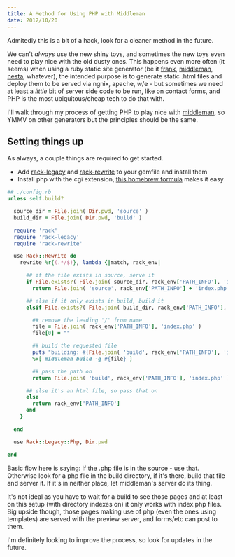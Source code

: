 ```yaml
---
title: A Method for Using PHP with Middleman
date: 2012/10/20
---
```


<div class="notice">
  Admitedly this is a bit of a hack, look for a cleaner method in the future.
</div>

We can't *always* use the new shiny toys, and sometimes the new toys even need to play nice with the old dusty ones. This happens even more often (it seems) when using a ruby static site generator (be it [frank](https://github.com/blahed/frank), [middleman](http://middlemanapp.com/), [nesta](http://nestacms.com/), whatever), the intended purpose is to generate static .html files and deploy them to be served via ngnix, apache, w/e - but sometimes we need at least a *little* bit of server side code to be run, like on contact forms, and PHP is the most ubiquitous/cheap tech to do that with.

I'll walk through my process of getting PHP to play nice with [middleman](http://middlemanapp.com), so YMMV on other generators but the principles should be the same.

## Setting things up

As always, a couple things are required to get started.

- Add [rack-legacy](https://github.com/eric1234/rack-legacy) and [rack-rewrite](https://github.com/jtrupiano/rack-rewrite#readme) to your gemfile and install them
- Install php with the cgi extension, [this homebrew formula](https://github.com/josegonzalez/homebrew-php) makes it easy


```ruby
## ./config.rb
unless self.build?

  source_dir = File.join( Dir.pwd, 'source' )
  build_dir = File.join( Dir.pwd, 'build' )

  require 'rack'
  require 'rack-legacy'
  require 'rack-rewrite'

  use Rack::Rewrite do
    rewrite %r{(.*/$)}, lambda {|match, rack_env|

      ## if the file exists in source, serve it
      if File.exists?( File.join( source_dir, rack_env['PATH_INFO'], 'index.php' ) )
        return File.join( 'source', rack_env['PATH_INFO'] + 'index.php' )

      ## else if it only exists in build, build it
      elsif File.exists?( File.join( build_dir, rack_env['PATH_INFO'], 'index.php' ) )

        ## remove the leading '/' from name
        file = File.join( rack_env['PATH_INFO'], 'index.php' )
        file[0] = ""

        ## build the requested file
        puts "building: #{File.join( 'build', rack_env['PATH_INFO'], 'index.php' )}"
        %x[ middleman build -g #{file} ]

        ## pass the path on
        return File.join( 'build', rack_env['PATH_INFO'], 'index.php' )

      ## else it's an html file, so pass that on
      else
        return rack_env['PATH_INFO']
      end
    }

  end

  use Rack::Legacy::Php, Dir.pwd

end
```

Basic flow here is saying: If the .php file is in the source - use that. Otherwise look for a php file in the build directory, if it's there, build that file and server it. If it's in neither place, let middleman's server do its thing.

It's not ideal as you have to wait for a build to see those pages and at least on this setup (with directory indexes on) it only works with index.php files. Big upside though, those pages making use of php (even the ones using templates) are served with the preview server, and forms/etc can post to them.

I'm definitely looking to improve the process, so look for updates in the future.